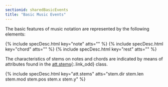 ```yaml
---
sectionid: sharedBasicEvents
title: "Basic Music Events"
---
```




The basic features of music notation are represented by the following elements:



{% include specDesc.html key="note" atts="" %}
{% include specDesc.html key="chord" atts="" %}
{% include specDesc.html key="rest" atts="" %}



The characteristics of stems on notes and chords are indicated by means of attributes
found
in the [att.stems](/v3/attribute-classes/att.stems.html){:.link_odd} class.



{% include specDesc.html key="att.stems" atts="stem.dir stem.len stem.mod stem.pos stem.x stem.y" %}



